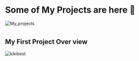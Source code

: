 # <h1>Some of My Projects are here 🎉</h1>
![My_projects](https://github.com/Kidist-Ayele/Projects/assets/138240613/7852262e-d4cb-4085-822c-004e6cceeeb3)

# <h2> My First Project Over view </h2>

![kikibest](https://github.com/Kidist-Ayele/Projects/assets/138240613/129722a7-eb6b-4cf2-87b6-d2504152ef30)
